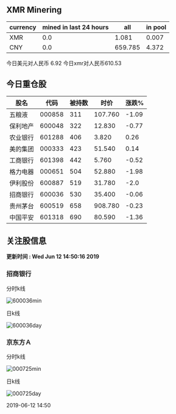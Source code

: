 ## XMR Minering

|currency|mined in last 24 hours|all|in pool|
|---|---|---|---|
|XMR|0.0|1.081|0.007|
|CNY|0.0|659.785|4.372|

今日美元对人民币 6.92	今日xmr对人民币610.53


## 今日重仓股 

|股名|代码|被持数|时价|涨跌%|
|---|---|---|---|---|
|五粮液|000858|311|107.760|-1.09|
|保利地产|600048|322|12.830|-0.77|
|农业银行|601288|406|3.820|0.26|
|美的集团|000333|423|51.540|0.14|
|工商银行|601398|442|5.760|-0.52|
|格力电器|000651|504|52.880|-1.98|
|伊利股份|600887|519|31.780|-2.0|
|招商银行|600036|530|35.400|-0.06|
|贵州茅台|600519|658|908.780|-0.23|
|中国平安|601318|690|80.590|-1.36|

## 关注股信息
**更新时间 : Wed Jun 12 14:50:16 2019**
### 招商银行 
分时k线

![600036min](http://image.sinajs.cn/newchart/min/n/sh600036.gif)

日k线

![600036day](http://image.sinajs.cn/newchart/daily/n/sh600036.gif)

### 京东方Ａ 
分时k线

![000725min](http://image.sinajs.cn/newchart/min/n/sz000725.gif)

日k线

![000725day](http://image.sinajs.cn/newchart/daily/n/sz000725.gif)

2019-06-12 14:50